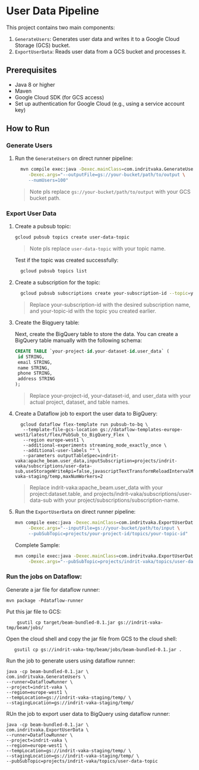 # User Data Pipeline

This project contains two main components:

1. `GenerateUsers`: Generates user data and writes it to a Google Cloud Storage (GCS) bucket.
2. `ExportUserData`: Reads user data from a GCS bucket and processes it.

## Prerequisites

- Java 8 or higher
- Maven
- Google Cloud SDK (for GCS access)
- Set up authentication for Google Cloud (e.g., using a service account key)

## How to Run

### Generate Users

1. Run the `GenerateUsers` on direct runner pipeline:
    ```sh 
      mvn compile exec:java -Dexec.mainClass=com.indritvaka.GenerateUsers \
         -Dexec.args="--outputFile=gs://your-bucket/path/to/output \
         --numUsers=100"
    ```

   > Note pls replace `gs://your-bucket/path/to/output` with your GCS bucket path.

### Export User Data

1. Create a pubsub topic:
    ```sh
    gcloud pubsub topics create user-data-topic
    ```

   > Note pls replace `user-data-topic` with your topic name.

   Test if the topic was created successfully:
   ```sh
     gcloud pubsub topics list
   ```


2. Create a subscription for the topic:
   ```sh
     gcloud pubsub subscriptions create your-subscription-id --topic=your-topic-id
   ```
   > Replace your-subscription-id with the desired subscription name, and your-topic-id with the topic you created
   earlier.

3. Create the Biqguery table:

   Next, create the BigQuery table to store the data. You can create a BigQuery table manually with the following
   schema:
   ```sql
   CREATE TABLE `your-project-id.your-dataset-id.user_data` (
    id STRING,
    email STRING,
    name STRING,
    phone STRING,
    address STRING
   );
   ```
   > Replace your-project-id, your-dataset-id, and user_data with your actual project, dataset, and table names.

4. Create a Dataflow job to export the user data to BigQuery:
   ```shell
     gcloud dataflow flex-template run pubsub-to-bq \
      --template-file-gcs-location gs://dataflow-templates-europe-west1/latest/flex/PubSub_to_BigQuery_Flex \
      --region europe-west1 \
      --additional-experiments streaming_mode_exactly_once \
      --additional-user-labels "" \
      --parameters outputTableSpec=indrit-vaka:apache_beam.user_data,inputSubscription=projects/indrit-vaka/subscriptions/user-data-sub,useStorageWriteApi=false,javascriptTextTransformReloadIntervalMinutes=0,stagingLocation=gs://indrit-vaka-staging/temp,maxNumWorkers=2
   ```
   > Replace indrit-vaka:apache_beam.user_data with your project:dataset.table, and
   projects/indrit-vaka/subscriptions/user-data-sub with your project/subscriptions/subscription-name.

5. Run the `ExportUserData` on direct runner pipeline:
    ```sh
    mvn compile exec:java -Dexec.mainClass=com.indritvaka.ExportUserData \
         -Dexec.args="--inputFile=gs://your-bucket/path/to/input \
         --pubSubTopic=projects/your-project-id/topics/your-topic-id"
    ```
   Complete Sample:
    ```sh
    mvn compile exec:java -Dexec.mainClass=com.indritvaka.ExportUserData \
         -Dexec.args="--pubSubTopic=projects/indrit-vaka/topics/user-data-topic"
    ```

### Run the jobs on Dataflow:

Generate a jar file for dataflow runner:

```shell
mvn package -Pdataflow-runner
```

Put this jar file to GCS:

```shell
    gsutil cp target/beam-bundled-0.1.jar gs://indrit-vaka-tmp/beam/jobs/
```

Open the cloud shell and copy the jar file from GCS to the cloud shell:

```shell
   gsutil cp gs://indrit-vaka-tmp/beam/jobs/beam-bundled-0.1.jar .

```

Run the job to generate users using dataflow runner:

```shell
java -cp beam-bundled-0.1.jar \
com.indritvaka.GenerateUsers \
--runner=DataflowRunner \
--project=indrit-vaka \
--region=europe-west1 \
--tempLocation=gs://indrit-vaka-staging/temp/ \
--stagingLocation=gs://indrit-vaka-staging/temp/
```

RUn the job to export user data to BigQuery using dataflow runner:

```shell
java -cp beam-bundled-0.1.jar \
com.indritvaka.ExportUserData \
--runner=DataflowRunner \
--project=indrit-vaka \
--region=europe-west1 \
--tempLocation=gs://indrit-vaka-staging/temp/ \
--stagingLocation=gs://indrit-vaka-staging/temp/ \
--pubSubTopic=projects/indrit-vaka/topics/user-data-topic
```
